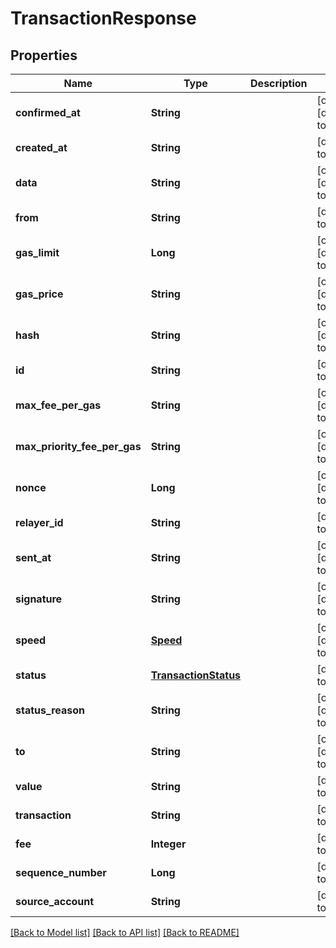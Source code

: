 # TransactionResponse
## Properties

| Name | Type | Description | Notes |
|------------ | ------------- | ------------- | -------------|
| **confirmed\_at** | **String** |  | [optional] [default to null] |
| **created\_at** | **String** |  | [default to null] |
| **data** | **String** |  | [optional] [default to null] |
| **from** | **String** |  | [default to null] |
| **gas\_limit** | **Long** |  | [optional] [default to null] |
| **gas\_price** | **String** |  | [optional] [default to null] |
| **hash** | **String** |  | [optional] [default to null] |
| **id** | **String** |  | [default to null] |
| **max\_fee\_per\_gas** | **String** |  | [optional] [default to null] |
| **max\_priority\_fee\_per\_gas** | **String** |  | [optional] [default to null] |
| **nonce** | **Long** |  | [optional] [default to null] |
| **relayer\_id** | **String** |  | [default to null] |
| **sent\_at** | **String** |  | [optional] [default to null] |
| **signature** | **String** |  | [optional] [default to null] |
| **speed** | [**Speed**](Speed.md) |  | [optional] [default to null] |
| **status** | [**TransactionStatus**](TransactionStatus.md) |  | [default to null] |
| **status\_reason** | **String** |  | [optional] [default to null] |
| **to** | **String** |  | [optional] [default to null] |
| **value** | **String** |  | [default to null] |
| **transaction** | **String** |  | [default to null] |
| **fee** | **Integer** |  | [default to null] |
| **sequence\_number** | **Long** |  | [default to null] |
| **source\_account** | **String** |  | [default to null] |

[[Back to Model list]](../README.md#documentation-for-models) [[Back to API list]](../README.md#documentation-for-api-endpoints) [[Back to README]](../README.md)

